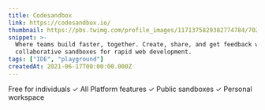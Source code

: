 ```yaml
---
title: Codesandbox
link: https://codesandbox.io/
thumbnail: https://pbs.twimg.com/profile_images/1171375829382774784/70ZgE-ke_400x400.png
snippet: >-
  Where teams build faster, together. Create, share, and get feedback with
  collaborative sandboxes for rapid web development.
tags: ["IDE", "playground"]
createdAt: 2021-06-17T00:00:00.000Z
---
```

Free for individuals
✓ All Platform features
✓ Public sandboxes
✓ Personal workspace